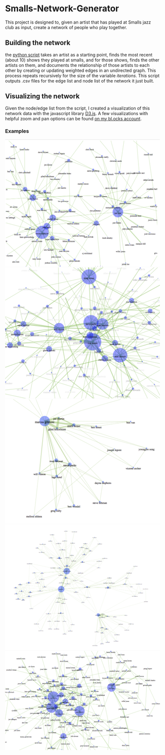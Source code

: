 # Smalls-Network-Generator

This project is designed to, given an artist that has played at Smalls jazz club as input, create a network 
of people who play together.

## Building the network
the [python script](/blob/master/networkgen.py) takes an artist as 
a starting point, finds the most recent (about 10) shows they played at smalls, and for those shows, finds the other artists on them, and documents the relationship of those artists to each other by creating or updating weighted edges in an undirected graph. This process repeats recursively for the size of the variable *iterations*. This script outputs .csv files for the edge list and node list of the network it just built.
## Visualizing the network 
Given the node/edge list from the script, I created a visualization of this network data with the javascript library [D3.js](d3js.org). A few visualizations with helpful zoom and pan options can be found [on my bl.ocks account](https://bl.ocks.org/klafleur).

### Examples
![](Screenshots/ex1.png)
![](Screenshots/ex2.png)
![](Screenshots/ex4.png)
![](Screenshots/ex5.png)
![](Screenshots/ex3.png)